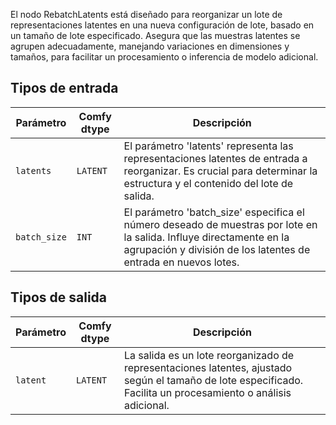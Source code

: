 
El nodo RebatchLatents está diseñado para reorganizar un lote de representaciones latentes en una nueva configuración de lote, basado en un tamaño de lote especificado. Asegura que las muestras latentes se agrupen adecuadamente, manejando variaciones en dimensiones y tamaños, para facilitar un procesamiento o inferencia de modelo adicional.
## Tipos de entrada

| Parámetro    | Comfy dtype | Descripción |
|--------------|-------------|-------------|
| `latents`    | `LATENT`    | El parámetro 'latents' representa las representaciones latentes de entrada a reorganizar. Es crucial para determinar la estructura y el contenido del lote de salida. |
| `batch_size` | `INT`      | El parámetro 'batch_size' especifica el número deseado de muestras por lote en la salida. Influye directamente en la agrupación y división de los latentes de entrada en nuevos lotes. |

## Tipos de salida

| Parámetro | Comfy dtype | Descripción |
|-----------|-------------|-------------|
| `latent`  | `LATENT`    | La salida es un lote reorganizado de representaciones latentes, ajustado según el tamaño de lote especificado. Facilita un procesamiento o análisis adicional. |